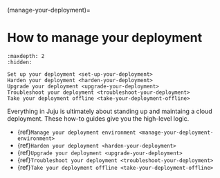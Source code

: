 (manage-your-deployment)=
# How to manage your deployment


```{toctree}
:maxdepth: 2
:hidden:

Set up your deployment <set-up-your-deployment>
Harden your deployment <harden-your-deployment>
Upgrade your deployment <upgrade-your-deployment>
Troubleshoot your deployment <troubleshoot-your-deployment>
Take your deployment offline <take-your-deployment-offline>

```

Everything in Juju is ultimately about standing up and maintaing a cloud deployment. These how-to guides give you the high-level logic.

- {ref}`Manage your deployment environment <manage-your-deployment-environment>`
- {ref}`Harden your deployment <harden-your-deployment>`
- {ref}`Upgrade your deployment <upgrade-your-deployment>`
- {ref}`Troubleshoot your deployment <troubleshoot-your-deployment>`
- {ref}`Take your deployment offline <take-your-deployment-offline>`
